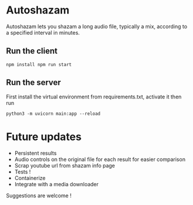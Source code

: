# Autoshazam
Autoshazam lets you shazam a long audio file, typically a mix, according to a specified interval in minutes.

## Run the client 

`
npm install
npm run start
`

## Run the server

First install the virtual environment from requirements.txt, activate it then run

`python3 -m uvicorn main:app --reload`

# Future updates
- Persistent results
- Audio controls on the original file for each result for easier comparison
- Scrap youtube url from shazam info page
- Tests !
- Containerize
- Integrate with a media downloader

Suggestions are welcome !
